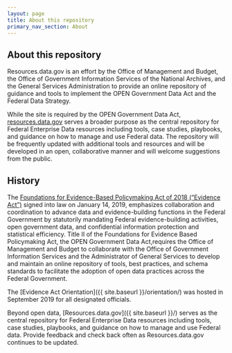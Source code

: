 ```yaml
---
layout: page
title: About this repository
primary_nav_section: About
---
```


## About this repository 

Resources.data.gov is an effort by the Office of Management and Budget, the Office of Government Information Services of the National Archives, and the General Services Administration to provide an online repository of guidance and tools to implement the OPEN Government Data Act and the Federal Data Strategy.

While the site is required by the OPEN Government Data Act, [resources.data.gov](https://resources.data.gov/) serves a broader purpose as the central repository for Federal Enterprise Data resources including tools, case studies, playbooks, and guidance on how to manage and use Federal data. The repository will be frequently updated with additional tools and resources and
will be developed in an open, collaborative manner and will welcome suggestions from the public.

## History

The [Foundations for Evidence-Based Policymaking Act of 2018 (“Evidence Act”)](https://www.congress.gov/bill/115th-congress/house-bill/4174/text) signed into law on January 14, 2019, emphasizes collaboration and coordination to advance data and evidence-building functions in the Federal Government by statutorily mandating Federal evidence-building activities, open government data, and confidential information protection and statistical efficiency. Title II of the Foundations for Evidence Based Policymaking Act, the OPEN Government Data Act,requires the Office of Management and Budget to collaborate with the Office of Government Information Services and the Administrator of General Services to develop and maintain an online repository of tools, best practices, and schema standards to facilitate the adoption of open data practices across the Federal Government.

The [Evidence Act Orientation]({{ site.baseurl }}/orientation/) was hosted in September 2019 for all designated officials. 

Beyond open data, [Resources.data.gov]({{ site.baseurl }}/) serves as the central repository for Federal Enterprise Data resources including tools, case studies, playbooks, and guidance on how to manage and use Federal data. Provide feedback and check back often as Resources.data.gov continues to be updated.
